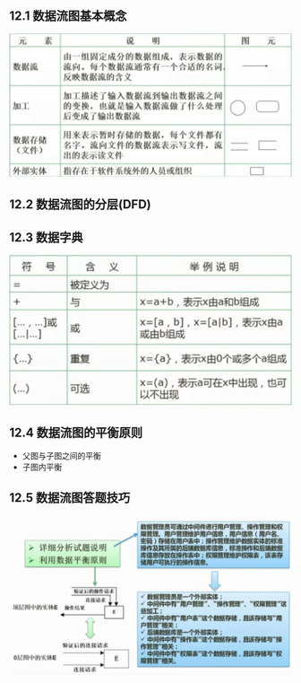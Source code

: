
## 12.1 数据流图基本概念
![数据流图](附件/数据流图.jpg)
## 12.2 数据流图的分层(DFD)
## 12.3 数据字典
![数据字典](附件/数据字典.jpg)
## 12.4 数据流图的平衡原则
 - 父图与子图之间的平衡
 - 子图内平衡
## 12.5 数据流图答题技巧
![数据流图答题技巧](附件/数据流图答题技巧.jpg)